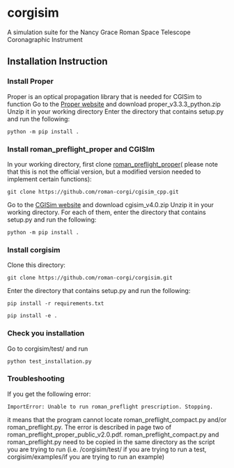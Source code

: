 # corgisim
A simulation suite for the Nancy Grace Roman Space Telescope Coronagraphic Instrument

## Installation Instruction

### Install Proper
Proper is an optical propagation library that is needed for CGISim to function
Go to the [Proper website](https://sourceforge.net/projects/proper-library/) and download proper_v3.3.3_python.zip
Unzip it in your working directory
Enter the directory that contains setup.py and run the following: 
```
python -m pip install .
```
### Install roman_preflight_proper and CGISIm
In your working directory, first clone [roman_preflight_proper](https://github.com/roman-corgi/cgisim_cpp)(
please note that this is not the official version, but a modified version needed to implement certain functions):
```
git clone https://github.com/roman-corgi/cgisim_cpp.git
```
Go to the [CGISim website](https://sourceforge.net/projects/cgisim/) and download cgisim_v4.0.zip
Unzip it in your working directory. For each of them, enter the directory that contains setup.py and run the following: 
```
python -m pip install .
```

### Install corgisim

Clone this directory:  

```
git clone https://github.com/roman-corgi/corgisim.git
```

Enter the directory that contains setup.py and run the following:
```
pip install -r requirements.txt 
```
``` 
pip install -e .
```
### Check you installation

Go to corgisim/test/ and run 
```
python test_installation.py
```

### Troubleshooting
If you get the following error:
```
ImportError: Unable to run roman_preflight prescription. Stopping.
```
it means that the program cannot locate roman_preflight_compact.py and/or roman_preflight.py. The error is described in page two of roman_preflight_proper_public_v2.0.pdf.
roman_preflight_compact.py and roman_preflight.py need to be copied in the same directory as the script you are trying to run (i.e. /corgisim/test/ if you are trying to run a test, corgisim/examples/if you are trying to run an example)
